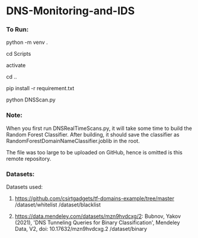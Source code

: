 # DNS-Monitoring-and-IDS

### To Run:

python -m venv .

cd Scripts

activate

cd ..

pip install -r requirement.txt

python DNSScan.py

### Note:

When you first run DNSRealTimeScans.py, it will take some time to build the Random Forest Classifier. After building, it should save the classifier as RandomForestDomainNameClassifier.joblib in the root.

The file was too large to be uploaded on GitHub, hence is omitted is this remote repository.

### Datasets:

Datasets used: 

1. https://github.com/csirtgadgets/tf-domains-example/tree/master
/dataset/whitelist
/dataset/blacklist

2. https://data.mendeley.com/datasets/mzn9hvdcxg/2:
Bubnov, Yakov (2021), 'DNS Tunneling Queries for Binary Classification', Mendeley Data, V2, doi: 10.17632/mzn9hvdcxg.2
/dataset/binary

